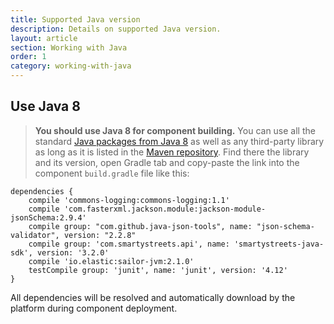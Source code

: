 ```yaml
---
title: Supported Java version
description: Details on supported Java version.
layout: article
section: Working with Java
order: 1
category: working-with-java
---
```


## Use Java 8

> **You should use Java 8 for component building.**
You can use all the standard [Java packages from Java 8](https://docs.oracle.com/javase/8/docs/api/)
as well as any third-party library as long as it is listed in the
[Maven repository](https://mvnrepository.com/). Find there the library and
its version, open Gradle tab and copy-paste the link into the component `build.gradle`
file like this:

```
dependencies {
    compile 'commons-logging:commons-logging:1.1'
    compile 'com.fasterxml.jackson.module:jackson-module-jsonSchema:2.9.4'
    compile group: "com.github.java-json-tools", name: "json-schema-validator", version: "2.2.8"
    compile group: 'com.smartystreets.api', name: 'smartystreets-java-sdk', version: '3.2.0'
    compile 'io.elastic:sailor-jvm:2.1.0'
    testCompile group: 'junit', name: 'junit', version: '4.12'
}
```

All dependencies will be resolved and automatically download by the platform
during component deployment.
